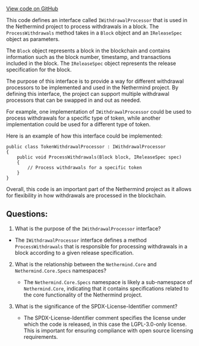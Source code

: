 [View code on GitHub](https://github.com/NethermindEth/nethermind/src/Nethermind/Nethermind.Consensus/Withdrawals/IWithdrawalProcessor.cs)

This code defines an interface called `IWithdrawalProcessor` that is used in the Nethermind project to process withdrawals in a block. The `ProcessWithdrawals` method takes in a `Block` object and an `IReleaseSpec` object as parameters. 

The `Block` object represents a block in the blockchain and contains information such as the block number, timestamp, and transactions included in the block. The `IReleaseSpec` object represents the release specification for the block. 

The purpose of this interface is to provide a way for different withdrawal processors to be implemented and used in the Nethermind project. By defining this interface, the project can support multiple withdrawal processors that can be swapped in and out as needed. 

For example, one implementation of `IWithdrawalProcessor` could be used to process withdrawals for a specific type of token, while another implementation could be used for a different type of token. 

Here is an example of how this interface could be implemented:

```
public class TokenWithdrawalProcessor : IWithdrawalProcessor
{
    public void ProcessWithdrawals(Block block, IReleaseSpec spec)
    {
        // Process withdrawals for a specific token
    }
}
```

Overall, this code is an important part of the Nethermind project as it allows for flexibility in how withdrawals are processed in the blockchain.
## Questions: 
 1. What is the purpose of the `IWithdrawalProcessor` interface?
   - The `IWithdrawalProcessor` interface defines a method `ProcessWithdrawals` that is responsible for processing withdrawals in a block according to a given release specification.

2. What is the relationship between the `Nethermind.Core` and `Nethermind.Core.Specs` namespaces?
   - The `Nethermind.Core.Specs` namespace is likely a sub-namespace of `Nethermind.Core`, indicating that it contains specifications related to the core functionality of the Nethermind project.

3. What is the significance of the SPDX-License-Identifier comment?
   - The SPDX-License-Identifier comment specifies the license under which the code is released, in this case the LGPL-3.0-only license. This is important for ensuring compliance with open source licensing requirements.